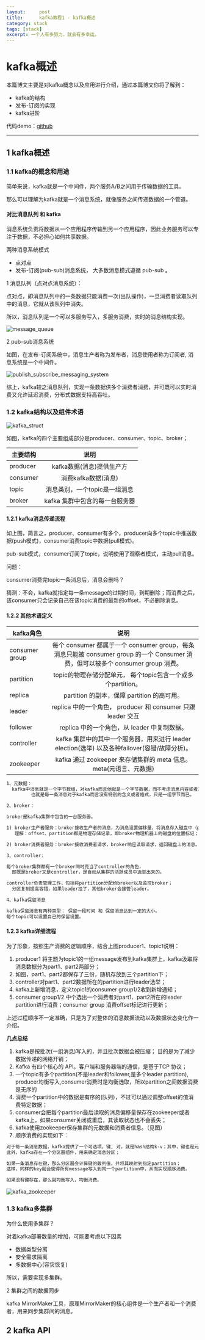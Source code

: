 ```yaml
---
layout:     post
title:      kafka教程1 - kafka概述
category: stack
tags: [stack]
excerpt: 一个人有多努力，就会有多幸运。
---
```


kafka概述
=======================================

本篇博文主要是对kafka概念以及应用进行介绍，通过本篇博文你将了解到：

* kafka的结构
* 发布-订阅的实现
* kafka进阶

代码demo：[github](https://github.com/hunzino1/kafkaDemo)

-------------------------------------

1 kafka概述
---------------------------------

### 1.1 kafka的概念和用途

简单来说，kafka就是一个中间件，两个服务A/B之间用于传输数据的工具。

那么可以理解为kafka就是一个消息系统，就像服务之间传递数据的一个管道。

#### 对比消息队列 和 kafka

消息系统负责将数据从一个应用程序传输到另一个应用程序，因此业务服务可以专注于数据，不必担心如何共享数据。

两种消息系统模式

- 点对点
- 发布-订阅(pub-sub)消息系统， 大多数消息模式遵循 pub-sub 。

1 消息队列（点对点消息系统）：

点对点，即消息队列中的一条数据只能消费一次(出队操作)，一旦消费者读取队列中的消息，它就从该队列中消失。

所以，消息队列是一个可以多服务写入，多服务消费，实时的消息结构实现。

![message_queue](https://hunzino1.github.io/assets/images/2019/kafka/message_queue.jpg)

2 pub-sub消息系统

如图，在发布-订阅系统中，消息生产者称为发布者，消息使用者称为订阅者, 消息系统是一个中间件。

![publish_subscribe_messaging_system](https://hunzino1.github.io/assets/images/2019/kafka/publish_subscribe_messaging_system.jpg)

综上，kafka较之消息队列，实现一条数据供多个消费者消费，并可既可以实时消费又允许延迟消费，分布式数据支持高吞吐。

### 1.2 kafka结构以及组件术语

![kafka_struct](https://hunzino1.github.io/assets/images/2019/kafka/kafka_struct.jpg)

如图，kafka的四个主要组成部分是producer、consumer、topic、broker；

| 主要结构    | 说明                                   |
| --------    | :-----:                                 |
| producer    | kafka数据(消息)提供生产方              |
| consumer    | 消费kafka数据(消息)                    |
| topic       | 消息类别，一个topic是一组消息          |
| broker      | kafka 集群中包含的每一台服务器         |

#### 1.2.1 kafka消息传递流程

如上图，简言之，producer、consumer有多个，producer向多个topic中推送数据(push模式)，consumer消费topic中数据(pull模式)。

pub-sub模式，consumer订阅了topic，说明使用了观察者模式，主动pull消息。

问题：

consumer消费完topic一条消息后，消息会删吗？

猜测：不会，kafka就指定每一条message的过期时间，到期删除；而消费之后，该consumer只会记录自己在该topic消费的最新的offset，不必删除消息。

#### 1.2.2 其他术语定义

| kafka角色      | 说明                                   |
| --------       | :-----:                                 |
| consumer group | 每个 consumer 都属于一个 consumer group，每条消息只能被 consumer group 的一个 Consumer 消费，但可以被多个 consumer group 消费。   |
| partition      | topic的物理存储分配单元， 每个topic包含一个或多个partition。  |
| replica        | partition 的副本，保障 partition 的高可用。                   |
| leader         | replica 中的一个角色， producer 和 consumer 只跟 leader 交互  |
| follower       | replica 中的一个角色，从 leader 中复制数据。                  |
| controller     | kafka 集群中的其中一个服务器，用来进行 leader election(选举) 以及各种failover(容错/故障分析)。     |
| zookeeper      | kafka 通过 zookeeper 来存储集群的 meta 信息。meta(元语言、元数据)     |

```html
1、元数据：
  kafka中消息就是一个字节数组，对kafka而言他就是一个字节数据，而不考虑消息内容或者其意义，
         也就是每一条消息对于kafka而言没有特别的含义或者格式，只是一组字节而已。

2、broker：

broker是kafka集群中包含的一台服务器。

1) broker生产者服务：broker接收生产者的消息，为消息设置偏移量，将消息存入磁盘中（partition）。
   理解：offset、partition都是物理存储记录，即broker物理机器上的磁盘的位置标记；

2) broker消费者服务：broker接收消费者请求，broker响应读取请求，返回磁盘上的消息。

3、controller:

每个broker集群都有一个broker同时充当了controller的角色，
  即既是broker又是controller，是自动从集群的活跃成员中选举出来的。

controller负责管理工作，包括将partition分配给broker以及监控broker；
  分区复制提高容错，如果leader挂了，其他broker会接管leader。

4、kafka保留消息

kafka保留消息有两种类型： 保留一段时间 和 保留消息达到一定的大小。
每个topic可以设置自己的保留设置。

```

#### 1.2.3 kafka详细流程

为了形象，按照生产消费的逻辑顺序，结合上图producer1、topic1说明：

1. producer1 将主题为topic1的一组message发布到kafka集群上，kafka汲取将消息数据分为part1、part2两部分；
2. 如图，part1、part2都保存了三份，随机存放到三个partition下；
3. controller对part1、part2数据所在的partition进行leader选举；
4. kafka上新增消息，定义topic1的consumer group1/2收到新增通知；
5. consumer group1/2 中个选出一个消费者对part1、part2所在的leader partition进行消费；consumer group 消费offset标记进行更新；

上述过程顺序不一定准确，只是为了对整体的消息数据流动以及数据状态变化作一介绍。

**几点总结**

1. kafka是按批次(一组消息)写入的，并且批次数据会被压缩； 目的是为了减少数据传递的网络开销；
2. Kafka 有四个核心的 API。客户端和服务器端的通信，是基于TCP 协议；
3. 一个topic有多个partition(不是leader和follower,是多个leader partition), producer均衡写入,consumer消费时是均衡选取，所以partition之间数据消费是无序的
4. 消费一个partition中的数据是有序的(队列)，不过可以通过调整offset的值消费特定数据；
5. consumer会把每个partition最后读取的消息偏移量保存在zookeeper或者kafka上，如果consumer关闭或重启，其读取状态也不会丢失；
6. kafka使用zookeeper保存集群的元数据和消费者信息。（见图）
7. 顺序消费的实现如下：

```html
对于每一条消息数据，kafka提供了一个可选项，键, 对，就是hash结构k-v；其中，键也是元数据(字节数组)
此外，kafka存在一个分区器组件，用来确定消息分区；

如果一条消息存在键，那么分区器会计算键的散列值，并将其映射到指定partition；
这样，同样的key就会使得所有message写入到同一个partition中，从而实现顺序消费。

如果没有键存在，那么就均衡写入，均衡消费。
```

![kafka_zookeeper](https://hunzino1.github.io/assets/images/2019/kafka/kafka_zookeeper.png)

### 1.3 kafka多集群

为什么使用多集群？

对着kafka部署数量的增加，可能要考虑以下因素

- 数据类型分离
- 安全需求隔离
- 多数据中心(容灾恢复)

所以，需要实现多集群。

2 集群之间的数据同步

kafka MirrorMaker工具，原理MirrorMaker的核心组件是一个生产者和一个消费者，用来同步集群间的消息。

2 kafka API
------------------------------


